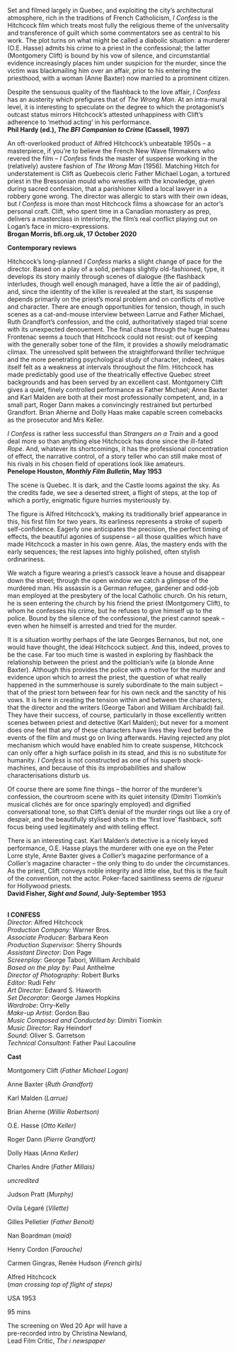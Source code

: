 

Set and filmed largely in Quebec, and exploiting the city’s architectural atmosphere, rich in the traditions of French Catholicism, _I Confess_ is the Hitchcock film which treats most fully the religious theme of the universality and transference of guilt which some commentators see as central to his work. The plot turns on what might be called a diabolic situation: a murderer (O.E. Hasse) admits his crime to a priest in the confessional; the latter (Montgomery Clift) is bound by his vow of silence, and circumstantial evidence increasingly places him under suspicion for the murder, since the victim was blackmailing him over an affair, prior to his entering the priesthood, with a woman (Anne Baxter) now married to a prominent citizen.

Despite the sensuous quality of the flashback to the love affair, _I Confess_ has an austerity which prefigures that of _The Wrong Man_. At an intra-mural level, it is interesting to speculate on the degree to which the protagonist’s outcast status mirrors Hitchcock’s attested unhappiness with Clift’s adherence to ‘method acting’ in his performance.  
**Phil Hardy (ed.), _The BFI Companion to Crime_ (Cassell, 1997)**

An oft-overlooked product of Alfred Hitchcock’s unbeatable 1950s – a masterpiece, if you’re to believe the French New Wave filmmakers who revered the film – _I Confess_ finds the master of suspense working in the (relatively) austere fashion of _The Wrong Man_ (1956). Matching Hitch for understatement is Clift as Quebecois cleric Father Michael Logan, a tortured priest in the Bressonian mould who wrestles with the knowledge, given during sacred confession, that a parishioner killed a local lawyer in a robbery gone wrong. The director was allergic to stars with their own ideas, but _I Confess_ is more than most Hitchcock films a showcase for an actor’s personal craft. Clift, who spent time in a Canadian monastery as prep, delivers a masterclass in interiority, the film’s real conflict playing out on Logan’s face in micro-expressions.  
**Brogan Morris, bfi.org.uk, 17 October 2020**

**Contemporary reviews**

Hitchcock’s long-planned _I Confess_ marks a slight change of pace for the director. Based on a play of a solid, perhaps slightly old-fashioned, type, it develops its story mainly through scenes of dialogue (the flashback interludes, though well enough managed, have a little the air of padding), and, since the identity of the killer is revealed at the start, its suspense depends primarily on the priest’s moral problem and on conflicts of motive and character. There are enough opportunities for tension, though, in such scenes as a cat-and-mouse interview between Larrue and Father Michael, Ruth Grandfort’s confession, and the cold, authoritatively staged trial scene with its unexpected denouement. The final chase through the huge Chateau Frontenac seems a touch that Hitchcock could not resist: out of keeping with the generally sober tone of the film, it provides a showily melodramatic climax. The unresolved split between the straightforward thriller technique and the more penetrating psychological study of character, indeed, makes itself felt as a weakness at intervals throughout the film. Hitchcock has made predictably good use of the theatrically effective Quebec street backgrounds and has been served by an excellent cast. Montgomery Clift gives a quiet, finely controlled performance as Father Michael; Anne Baxter and Karl Malden are both at their most professionally competent, and, in a small part, Roger Dann makes a convincingly restrained but perturbed Grandfort. Brian Aherne and Dolly Haas make capable screen comebacks as the prosecutor and Mrs Keller.

_I Confess_ is rather less successful than _Strangers on a Train_ and a good deal more so than anything else Hitchcock has done since the ill-fated _Rope_. And, whatever its shortcomings, it has the professional concentration of effect, the narrative control, of a story teller who can still make most of his rivals in his chosen field of operations look like amateurs.  
**Penelope Houston, _Monthly Film Bulletin_, May 1953**

The scene is Quebec. It is dark, and the Castle looms against the sky. As the credits fade, we see a deserted street, a flight of steps, at the top of which a portly, enigmatic figure hurries mysteriously by.

The figure is Alfred Hitchcock’s, making its traditionally brief appearance in this, his first film for two years. Its earliness represents a stroke of superb self-confidence. Eagerly one anticipates the precision, the perfect timing of effects, the beautiful agonies of suspense – all those qualities which have made Hitchcock a master in his own genre. Alas, the mastery ends with the early sequences; the rest lapses into highly polished, often stylish ordinariness.

We watch a figure wearing a priest’s cassock leave a house and disappear down the street; through the open window we catch a glimpse of the murdered man.  His assassin is a German refugee, gardener and odd-job man employed at the presbytery of the local Catholic church. On his return, he is seen entering the church by his friend the priest (Montgomery Clift), to whom he confesses his crime, but he refuses to give himself up to the police. Bound by the silence of the confessional, the priest cannot speak – even when he himself is arrested and tried for the murder.

It is a situation worthy perhaps of the late Georges Bernanos, but not, one would have thought, the ideal Hitchcock subject. And this, indeed, proves to be the case. Far too much time is wasted in exploring by flashback the relationship between the priest and the politician’s wife (a blonde Anne Baxter). Although this provides the police with a motive for the murder and evidence upon which to arrest the priest, the question of what really happened in the summerhouse is surely subordinate to the main subject – that of the priest torn between fear for his own neck and the sanctity of his vows. It is here in creating the tension within and between the characters, that the director and the writers (George Tabori and William Archibald) fail. They have their success, of course, particularly in those excellently written scenes between priest and detective (Karl Malden); but never for a moment does one feel that any of these characters have lives they lived before the events of the film and must go on living afterwards. Having rejected any plot mechanism which would have enabled him to create suspense, Hitchcock can only offer a high surface polish in its stead, and this is no substitute for humanity. _I Confess_ is not constructed as one of his superb shock-machines, and because of this its improbabilities and shallow characterisations disturb us.

Of course there are some fine things – the horror of the murderer’s confession, the courtroom scene with its quiet intensity (Dimitri Tiomkin’s musical clichés are for once sparingly employed) and dignified conversational tone, so that Clift’s denial of the murder rings out like a cry of despair, and the beautifully stylised shots in the ‘first love’ flashback, soft focus being used legitimately and with telling effect.

There is an interesting cast. Karl Malden’s detective is a nicely keyed performance, O.E. Hasse plays the murderer with one eye on the Peter Lorre style, Anne Baxter gives a _Collier’s_ magazine performance of a _Collier’s_ magazine character – the only thing to do under the circumstances. As the priest, Clift conveys noble integrity and little else, but this is the fault of the convention, not the actor. Poker-faced saintliness seems _de rigueur_ for Hollywood priests.  
**David Fisher, _Sight and Sound_, July-September 1953**
<br><br>

**I CONFESS**<br>
_Director:_ Alfred Hitchcock<br>
_Production Company:_ Warner Bros.<br>
_Associate Producer:_ Barbara Keon<br>
_Production Supervisor:_ Sherry Shourds<br>
_Assistant Director:_ Don Page<br>
_Screenplay:_ George Tabori, William Archibald<br>
_Based on the play by:_ Paul Anthelme<br>
_Director of Photography_: Robert Burks<br>
_Editor:_ Rudi Fehr<br>
_Art Director:_ Edward S. Haworth<br>
_Set Decorator_: George James Hopkins<br>
_Wardrobe_: Orry-Kelly<br>
_Make-up Artist_: Gordon Bau<br>
_Music Composed and Conducted by_: Dimitri Tiomkin<br>
_Music Director_: Ray Heindorf<br>
_Sound_: Oliver S. Garretson<br>
_Technical Consultant_: Father Paul Lacouline<br>

**Cast**<br>

Montgomery Clift (_Father Michael Logan)_<br>

Anne Baxter (_Ruth Grandfort)_<br>

Karl Malden (_Larrue)_<br>

Brian Aherne (_Willie Robertson)_<br>

O.E. Hasse (_Otto Keller)_<br>

Roger Dann (_Pierre Grandfort)_<br>

Dolly Haas (_Anna Keller)_<br>

Charles Andre (_Father Millais)_<br>

_uncredited_<br>

Judson Pratt (_Murphy)_<br>

Ovila Légaré (_Vilette)_<br>

Gilles Pelletier (_Father Benoit)_<br>

Nan Boardman (_maid)_<br>

Henry Cordon (_Farouche)_<br>

Carmen Gingras, Renée Hudson (_French girls)_<br>

Alfred Hitchcock  
(_man crossing top of flight of steps)_<br>

USA 1953<br>

95 mins

The screening on Wed 20 Apr will have a  
pre-recorded intro by Christina Newland,  
Lead Film Critic, _The i newspaper_
<!--stackedit_data:
eyJoaXN0b3J5IjpbLTIwMTU5ODI4OTddfQ==
-->